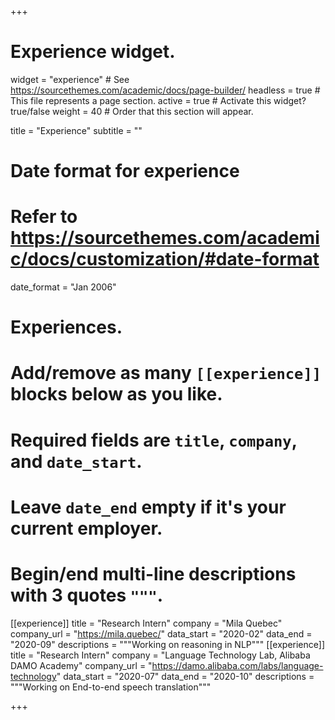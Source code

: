 +++
# Experience widget.
widget = "experience"  # See https://sourcethemes.com/academic/docs/page-builder/
headless = true  # This file represents a page section.
active = true  # Activate this widget? true/false
weight = 40  # Order that this section will appear.

title = "Experience"
subtitle = ""

# Date format for experience
#   Refer to https://sourcethemes.com/academic/docs/customization/#date-format
date_format = "Jan 2006"

# Experiences.
#   Add/remove as many `[[experience]]` blocks below as you like.
#   Required fields are `title`, `company`, and `date_start`.
#   Leave `date_end` empty if it's your current employer.
#   Begin/end multi-line descriptions with 3 quotes `"""`.

[[experience]]
    title = "Research Intern"
    company = "Mila Quebec"
    company_url = "https://mila.quebec/"
    data_start = "2020-02"
    data_end = "2020-09"
    descriptions = """Working on reasoning in NLP"""
[[experience]]
    title = "Research Intern"
    company = "Language Technology Lab, Alibaba DAMO Academy"
    company_url = "https://damo.alibaba.com/labs/language-technology"
    data_start = "2020-07"
    data_end = "2020-10"
    descriptions = """Working on End-to-end speech translation"""

+++
